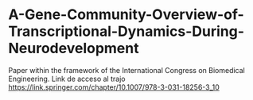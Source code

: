 # A-Gene-Community-Overview-of-Transcriptional-Dynamics-During-Neurodevelopment
Paper within the framework of the International Congress on Biomedical Engineering.
Link de acceso al trajo https://link.springer.com/chapter/10.1007/978-3-031-18256-3_10
